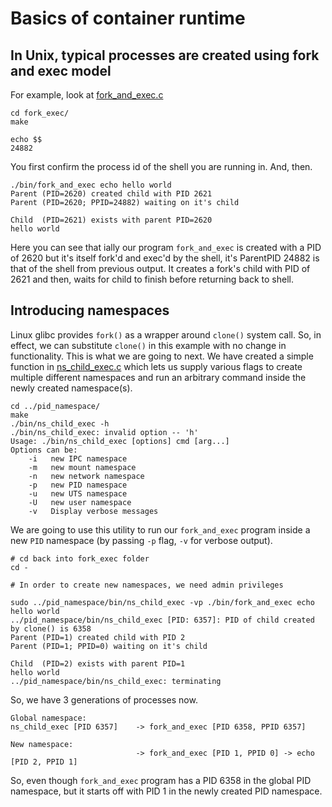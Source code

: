 # Basics of container runtime

## In Unix, typical processes are created using fork and exec model

For example, look at [fork_and_exec.c](fork_exec/fork_and_exec.c)

```
cd fork_exec/
make

echo $$
24882
```

You first confirm the process id of the shell you are running in. And, then. 

```
./bin/fork_and_exec echo hello world
Parent (PID=2620) created child with PID 2621
Parent (PID=2620; PPID=24882) waiting on it's child

Child  (PID=2621) exists with parent PID=2620
hello world
```

Here you can see that  ially our program `fork_and_exec` is created with a PID of 2620 but it's itself fork'd and exec'd by the shell, it's ParentPID 24882 is that of the shell from previous output. It creates a fork's child with PID of 2621 and then, waits for child to finish before returning back to shell.

## Introducing namespaces

Linux glibc provides `fork()` as a wrapper around `clone()` system call. So, in effect, we can substitute `clone()` in this example with no change in functionality. This is what we are going to next. We have created a simple function in [ns_child_exec.c](pid_namespace/ns_child_exec.c) which lets us supply various flags to create multiple different namespaces and run an arbitrary command inside the newly created namespace(s).

```
cd ../pid_namespace/
make
./bin/ns_child_exec -h
./bin/ns_child_exec: invalid option -- 'h'
Usage: ./bin/ns_child_exec [options] cmd [arg...]
Options can be:
    -i   new IPC namespace
    -m   new mount namespace
    -n   new network namespace
    -p   new PID namespace
    -u   new UTS namespace
    -U   new user namespace
    -v   Display verbose messages
```

We are going to use this utility to run our `fork_and_exec` program inside a new `PID` namespace (by passing `-p` flag, `-v` for verbose output).

```
# cd back into fork_exec folder
cd -

# In order to create new namespaces, we need admin privileges

sudo ../pid_namespace/bin/ns_child_exec -vp ./bin/fork_and_exec echo hello world
../pid_namespace/bin/ns_child_exec [PID: 6357]: PID of child created by clone() is 6358
Parent (PID=1) created child with PID 2
Parent (PID=1; PPID=0) waiting on it's child

Child  (PID=2) exists with parent PID=1
hello world
../pid_namespace/bin/ns_child_exec: terminating
```

So, we have 3 generations of processes now.

```
Global namespace: 
ns_child_exec [PID 6357]    -> fork_and_exec [PID 6358, PPID 6357]

New namespace: 
                            -> fork_and_exec [PID 1, PPID 0] -> echo [PID 2, PPID 1]
```

So, even though `fork_and_exec` program has a PID 6358 in the global PID namespace, but it starts off with PID 1 in the newly created PID namespace.